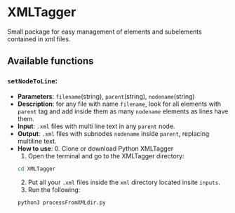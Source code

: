 # XMLTagger

Small package for easy management of elements and subelements contained in xml files.

## Available functions

### `setNodeToLine`:
- __Parameters__: `filename`(string), `parent`(string), `nodename`(string)
- __Description__: for any file with name `filename`, look for all elements with `parent` tag and add inside them as many `nodename` elements as lines have them.
- __Input__: `.xml` files with multi line text in any `parent` node.
- __Output__: `.xml` files with subnodes `nodename` inside `parent`, replacing multiline text.
- __How to use__: 
    0. Clone or download Python XMLTagger
    1. Open the terminal and go to the XMLTagger directory:
    ```sh
    cd XMLTagger
    ```
    2. Put all your `.xml` files inside the `xml` directory located insite `inputs`.
    4. Run the following:
    ```sh
    python3 processFromXMLdir.py
    ```